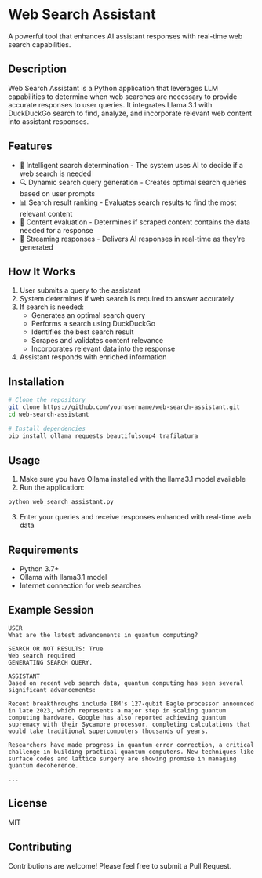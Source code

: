 # Web Search Assistant

A powerful tool that enhances AI assistant responses with real-time web search capabilities.

## Description

Web Search Assistant is a Python application that leverages LLM capabilities to determine when web searches are necessary to provide accurate responses to user queries. It integrates Llama 3.1 with DuckDuckGo search to find, analyze, and incorporate relevant web content into assistant responses.

## Features

- 🧠 Intelligent search determination - The system uses AI to decide if a web search is needed
- 🔍 Dynamic search query generation - Creates optimal search queries based on user prompts
- 📊 Search result ranking - Evaluates search results to find the most relevant content
- 📝 Content evaluation - Determines if scraped content contains the data needed for a response
- 🌊 Streaming responses - Delivers AI responses in real-time as they're generated

## How It Works

1. User submits a query to the assistant
2. System determines if web search is required to answer accurately
3. If search is needed:
   - Generates an optimal search query
   - Performs a search using DuckDuckGo
   - Identifies the best search result
   - Scrapes and validates content relevance
   - Incorporates relevant data into the response
4. Assistant responds with enriched information

## Installation

```bash
# Clone the repository
git clone https://github.com/yourusername/web-search-assistant.git
cd web-search-assistant

# Install dependencies
pip install ollama requests beautifulsoup4 trafilatura
```

## Usage

1. Make sure you have Ollama installed with the llama3.1 model available
2. Run the application:

```bash
python web_search_assistant.py
```

3. Enter your queries and receive responses enhanced with real-time web data

## Requirements

- Python 3.7+
- Ollama with llama3.1 model
- Internet connection for web searches

## Example Session

```
USER
What are the latest advancements in quantum computing?

SEARCH OR NOT RESULTS: True
Web search required
GENERATING SEARCH QUERY.

ASSISTANT
Based on recent web search data, quantum computing has seen several significant advancements:

Recent breakthroughs include IBM's 127-qubit Eagle processor announced in late 2023, which represents a major step in scaling quantum computing hardware. Google has also reported achieving quantum supremacy with their Sycamore processor, completing calculations that would take traditional supercomputers thousands of years.

Researchers have made progress in quantum error correction, a critical challenge in building practical quantum computers. New techniques like surface codes and lattice surgery are showing promise in managing quantum decoherence.

...
```

## License

MIT

## Contributing

Contributions are welcome! Please feel free to submit a Pull Request.
